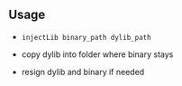 
## Usage

* `injectLib binary_path dylib_path`

* copy dylib into folder where binary stays

* resign dylib and binary if needed
